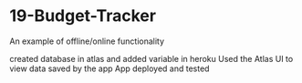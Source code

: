 # 19-Budget-Tracker
 An example of offline/online functionality


created database in atlas and added variable in heroku
Used the Atlas UI to view data saved by the app
App deployed and tested